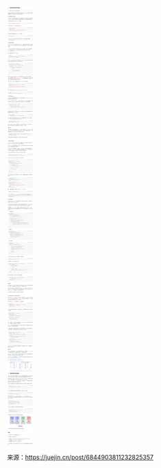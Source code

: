 ![](https://raw.githubusercontent.com/21haoxingxiu/picture/master/blog/20210304141846.png)

来源：<https://juejin.cn/post/6844903811232825357>